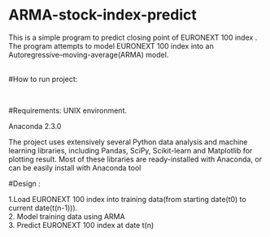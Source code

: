 # ARMA-stock-index-predict

This is a simple program to predict closing point of EURONEXT 100 index . The program attempts to model EURONEXT 100 index into an Autoregressive–moving-average(ARMA) model.
<br /> 
<br />

#How to run project:

<br />

#Requirements:
UNIX environment. <br />

Anaconda 2.3.0
<br />

The project uses extensively several Python data analysis and machine learning libraries, including Pandas, SciPy, Scikit-learn and Matplotlib for plotting result.
Most of these libraries are ready-installed with Anaconda, or can be easily install with Anaconda tool

#Design : 

1.Load EURONEXT 100 index into training data(from starting date(t0) to current date(t(n-1))). <br />
2. Model training data using ARMA
<br />
3. Predict EURONEXT 100 index at date t(n)
